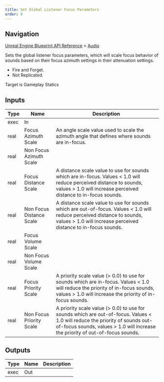 ```yaml
---
title: Set Global Listener Focus Parameters
order: 9
---
```

## Navigation

[Unreal Engine Blueprint API Reference](https://dev.epicgames.com/documentation/en-us/unreal-engine/BlueprintAPI) > [Audio](https://dev.epicgames.com/documentation/en-us/unreal-engine/BlueprintAPI/Audio)

Sets the global listener focus parameters, which will scale focus behavior of sounds based on their focus azimuth
settings in their attenuation settings.

- Fire and Forget.
- Not Replicated.

Target is Gameplay Statics

## Inputs

| Type | Name | Description |
| --- | --- | --- |
| exec | In |  |
| real | Focus Azimuth Scale | An angle scale value used to scale the azimuth angle that defines where sounds are in-focus. |
| real | Non Focus Azimuth Scale |  |
| real | Focus Distance Scale | A distance scale value to use for sounds which are in-focus. Values \< 1.0 will reduce perceived distance to sounds, values > 1.0 will increase perceived distance to in-focus sounds. |
| real | Non Focus Distance Scale | A distance scale value to use for sounds which are out-of-focus. Values \< 1.0 will reduce perceived distance to sounds, values > 1.0 will increase perceived distance to in-focus sounds. |
| real | Focus Volume Scale |  |
| real | Non Focus Volume Scale |  |
| real | Focus Priority Scale | A priority scale value (> 0.0) to use for sounds which are in-focus. Values \< 1.0 will reduce the priority of in-focus sounds, values > 1.0 will increase the priority of in-focus sounds. |
| real | Non Focus Priority Scale | A priority scale value (> 0.0) to use for sounds which are out-of-focus. Values \< 1.0 will reduce the priority of sounds out-of-focus sounds, values > 1.0 will increase the priority of out-of-focus sounds. |

## Outputs

| Type | Name | Description |
| --- | --- | --- |
| exec | Out |  |
